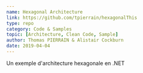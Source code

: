 ```yaml
---
name: Hexagonal Architecture
link: https://github.com/tpierrain/hexagonalThis
type: repo
category: Code & Samples
topic: [Architecture, Clean Code, Sample]
author: Thomas PIERRAIN & Alistair Cockburn
date: 2019-04-04
---
```

Un exemple d'architecture hexagonale en .NET